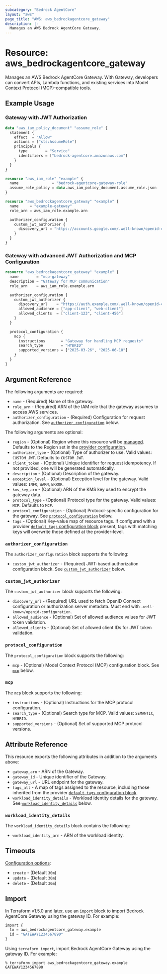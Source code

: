 ```yaml
---
subcategory: "Bedrock AgentCore"
layout: "aws"
page_title: "AWS: aws_bedrockagentcore_gateway"
description: |-
  Manages an AWS Bedrock AgentCore Gateway.
---
```


# Resource: aws_bedrockagentcore_gateway

Manages an AWS Bedrock AgentCore Gateway. With Gateway, developers can convert APIs, Lambda functions, and existing services into Model Context Protocol (MCP)-compatible tools.

## Example Usage

### Gateway with JWT Authorization

```terraform
data "aws_iam_policy_document" "assume_role" {
  statement {
    effect  = "Allow"
    actions = ["sts:AssumeRole"]
    principals {
      type        = "Service"
      identifiers = ["bedrock-agentcore.amazonaws.com"]
    }
  }
}

resource "aws_iam_role" "example" {
  name               = "bedrock-agentcore-gateway-role"
  assume_role_policy = data.aws_iam_policy_document.assume_role.json
}

resource "aws_bedrockagentcore_gateway" "example" {
  name     = "example-gateway"
  role_arn = aws_iam_role.example.arn

  authorizer_configuration {
    custom_jwt_authorizer {
      discovery_url = "https://accounts.google.com/.well-known/openid-configuration"
    }
  }
}
```

### Gateway with advanced JWT Authorization and MCP Configuration

```terraform
resource "aws_bedrockagentcore_gateway" "example" {
  name        = "mcp-gateway"
  description = "Gateway for MCP communication"
  role_arn    = aws_iam_role.example.arn

  authorizer_configuration {
    custom_jwt_authorizer {
      discovery_url    = "https://auth.example.com/.well-known/openid-configuration"
      allowed_audience = ["app-client", "web-client"]
      allowed_clients  = ["client-123", "client-456"]
    }
  }

  protocol_configuration {
    mcp {
      instructions       = "Gateway for handling MCP requests"
      search_type        = "HYBRID"
      supported_versions = ["2025-03-26", "2025-06-18"]
    }
  }
}
```

## Argument Reference

The following arguments are required:

* `name` - (Required) Name of the gateway.
* `role_arn` - (Required) ARN of the IAM role that the gateway assumes to access AWS services.
* `authorizer_configuration` - (Required) Configuration for request authorization. See [`authorizer_configuration`](#authorizer_configuration) below.

The following arguments are optional:

* `region` - (Optional) Region where this resource will be [managed](https://docs.aws.amazon.com/general/latest/gr/rande.html#regional-endpoints). Defaults to the Region set in the [provider configuration](https://registry.terraform.io/providers/hashicorp/aws/latest/docs#aws-configuration-reference).
* `authorizer_type` - (Optional) Type of authorizer to use. Valid values: `CUSTOM_JWT`. Defaults to `CUSTOM_JWT`.
* `client_token` - (Optional) Unique identifier for request idempotency. If not provided, one will be generated automatically.
* `description` - (Optional) Description of the gateway.
* `exception_level` - (Optional) Exception level for the gateway. Valid values: `INFO`, `WARN`, `ERROR`.
* `kms_key_arn` - (Optional) ARN of the KMS key used to encrypt the gateway data.
* `protocol_type` - (Optional) Protocol type for the gateway. Valid values: `MCP`. Defaults to `MCP`.
* `protocol_configuration` - (Optional) Protocol-specific configuration for the gateway. See [`protocol_configuration`](#protocol_configuration) below.
* `tags` - (Optional) Key-value map of resource tags. If configured with a provider [`default_tags` configuration block](https://registry.terraform.io/providers/hashicorp/aws/latest/docs#default_tags-configuration-block) present, tags with matching keys will overwrite those defined at the provider-level.

### `authorizer_configuration`

The `authorizer_configuration` block supports the following:

* `custom_jwt_authorizer` - (Required) JWT-based authorization configuration block. See [`custom_jwt_authorizer`](#custom_jwt_authorizer) below.

### `custom_jwt_authorizer`

The `custom_jwt_authorizer` block supports the following:

* `discovery_url` - (Required) URL used to fetch OpenID Connect configuration or authorization server metadata. Must end with `.well-known/openid-configuration`.
* `allowed_audience` - (Optional) Set of allowed audience values for JWT token validation.
* `allowed_clients` - (Optional) Set of allowed client IDs for JWT token validation.

### `protocol_configuration`

The `protocol_configuration` block supports the following:

* `mcp` - (Optional) Model Context Protocol (MCP) configuration block. See [`mcp`](#mcp) below.

### `mcp`

The `mcp` block supports the following:

* `instructions` - (Optional) Instructions for the MCP protocol configuration.
* `search_type` - (Optional) Search type for MCP. Valid values: `SEMANTIC`, `HYBRID`.
* `supported_versions` - (Optional) Set of supported MCP protocol versions.

## Attribute Reference

This resource exports the following attributes in addition to the arguments above:

* `gateway_arn` - ARN of the Gateway.
* `gateway_id` - Unique identifier of the Gateway.
* `gateway_url` - URL endpoint for the gateway.
* `tags_all` - A map of tags assigned to the resource, including those inherited from the provider [`default_tags` configuration block](https://registry.terraform.io/providers/hashicorp/aws/latest/docs#default_tags-configuration-block).
* `workload_identity_details` - Workload identity details for the gateway. See [`workload_identity_details`](#workload_identity_details) below.

### `workload_identity_details`

The `workload_identity_details` block contains the following:

* `workload_identity_arn` - ARN of the workload identity.

## Timeouts

[Configuration options](https://developer.hashicorp.com/terraform/language/resources/syntax#operation-timeouts):

* `create` - (Default `30m`)
* `update` - (Default `30m`)
* `delete` - (Default `30m`)

## Import

In Terraform v1.5.0 and later, use an [`import` block](https://developer.hashicorp.com/terraform/language/import) to import Bedrock AgentCore Gateway using the gateway ID. For example:

```terraform
import {
  to = aws_bedrockagentcore_gateway.example
  id = "GATEWAY1234567890"
}
```

Using `terraform import`, import Bedrock AgentCore Gateway using the gateway ID. For example:

```console
% terraform import aws_bedrockagentcore_gateway.example GATEWAY1234567890
```
